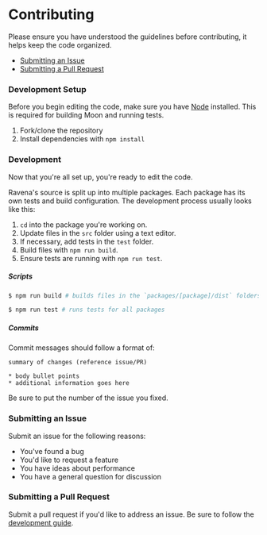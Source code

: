# Contributing

Please ensure you have understood the guidelines before contributing, it helps keep the code organized.

* [Submitting an Issue](https://github.com/midnightravena/Ravena/blob/master/CONTRIBUTING.md#submitting-an-issue)
* [Submitting a Pull Request](https://github.com/midnightravena/Ravena/blob/master/CONTRIBUTING.md#submitting-a-pull-request)

### Development Setup

Before you begin editing the code, make sure you have [Node](https://nodejs.org) installed. This is required for building Moon and running tests.

1. Fork/clone the repository
2. Install dependencies with `npm install`

### Development

Now that you're all set up, you're ready to edit the code.

Ravena's source is split up into multiple packages. Each package has its own tests and build configuration. The development process usually looks like this:

1. `cd` into the package you're working on.
1. Update files in the `src` folder using a text editor.
2. If necessary, add tests in the `test` folder.
3. Build files with `npm run build`.
4. Ensure tests are running with `npm run test`.

##### Scripts

```sh
$ npm run build # builds files in the `packages/[package]/dist` folders

$ npm run test # runs tests for all packages
```

##### Commits

Commit messages should follow a format of:

```
summary of changes (reference issue/PR)

* body bullet points
* additional information goes here
```

Be sure to put the number of the issue you fixed.

### Submitting an Issue

Submit an issue for the following reasons:

* You've found a bug
* You'd like to request a feature
* You have ideas about performance
* You have a general question for discussion

### Submitting a Pull Request

Submit a pull request if you'd like to address an issue. Be sure to follow the [development guide](https://github.com/midnightravena/Ravena/blob/master/CONTRIBUTING.md#development).
